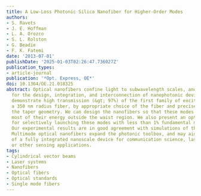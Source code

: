```yaml
---
title: A Low-Loss Photonic Silica Nanofiber for Higher-Order Modes
authors:
- S. Ravets
- J. E. Hoffman
- L. A. Orozco
- S. L. Rolston
- G. Beadie
- F. K. Fatemi
date: '2013-07-01'
publishDate: '2025-01-03T02:26:47.736027Z'
publication_types:
- article-journal
publication: '*Opt. Express, OE*'
doi: 10.1364/OE.21.018325
abstract: Optical nanofibers confine light to subwavelength scales, and are of interest
  for the design, integration, and interconnection of nanophotonic devices. Here we
  demonstrate high transmission (&gt; 97%) of the first family of excited modes through
  a 350 nm radius fiber, by appropriate choice of the fiber and precise control of
  the taper geometry. We can design the nanofibers so that these modes propagate with
  most of their energy outside the waist region. We also present an optical setup
  for selectively launching these modes with less than 1% fundamental mode contamination.
  Our experimental results are in good agreement with simulations of the propagation.
  Multimode optical nanofibers expand the photonic toolbox, and may aid in the realization
  of a fully integrated nanoscale device for communication science, laser science
  or other sensing applications.
tags:
- Cylindrical vector beams
- Laser systems
- Nanofibers
- Optical fibers
- Optical standards
- Single mode fibers
---
```

